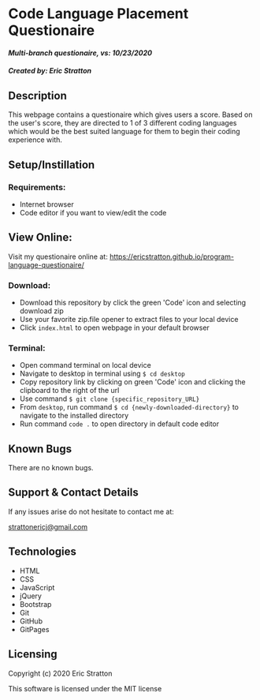# Code Language Placement Questionaire

#### _Multi-branch questionaire, vs: 10/23/2020_

#### _Created by: Eric Stratton_

## Description

This webpage contains a questionaire which gives users a score. Based on the user's score, they are directed to 1 of 3 different coding languages which would be the best suited language for them to begin their coding experience with.

## Setup/Instillation 

### Requirements:
- Internet browser
- Code editor if you want to view/edit the code 

## View Online:

Visit my questionaire online at: https://ericstratton.github.io/program-language-questionaire/

### Download:
- Download this repository by click the green 'Code' icon and selecting download zip
- Use your favorite zip.file opener to extract files to your local device
- Click `index.html` to open webpage in your default browser

### Terminal:
- Open command terminal on local device
- Navigate to desktop in terminal using `$ cd desktop`
- Copy repository link by clicking on green 'Code' icon and clicking the clipboard to the right of the url
- Use command `$ git clone {specific_repository_URL}`
- From `desktop`, run command `$ cd {newly-downloaded-directory}` to navigate to the installed directory
- Run command `code .` to open directory in default code editor

## Known Bugs

There are no known bugs.

## Support & Contact Details

If any issues arise do not hesitate to contact me at:

<strattonericj@gmail.com>

## Technologies

- HTML
- CSS
- JavaScript
- jQuery
- Bootstrap
- Git
- GitHub
- GitPages

## Licensing

Copyright (c) 2020 Eric Stratton

This software is licensed under the MIT license
